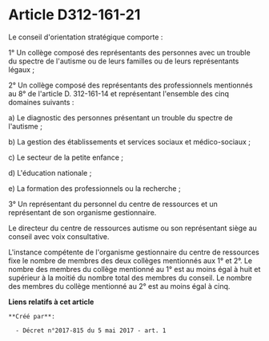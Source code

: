 # Article D312-161-21

Le conseil d'orientation stratégique comporte :

1° Un collège composé des représentants des personnes avec un trouble du spectre de l'autisme ou de leurs familles ou de
leurs représentants légaux ;

2° Un collège composé des représentants des professionnels mentionnés au 8° de l'article D. 312-161-14 et représentant
l'ensemble des cinq domaines suivants :

a) Le diagnostic des personnes présentant un trouble du spectre de l'autisme ;

b) La gestion des établissements et services sociaux et médico-sociaux ;

c) Le secteur de la petite enfance ;

d) L'éducation nationale ;

e) La formation des professionnels ou la recherche ;

3° Un représentant du personnel du centre de ressources et un représentant de son organisme gestionnaire.

Le directeur du centre de ressources autisme ou son représentant siège au conseil avec voix consultative.

L'instance compétente de l'organisme gestionnaire du centre de ressources fixe le nombre de membres des deux collèges
mentionnés aux 1° et 2°. Le nombre des membres du collège mentionné au 1° est au moins égal à huit et supérieur à la moitié
du nombre total des membres du conseil. Le nombre des membres du collège mentionné au 2° est au moins égal à cinq.

**Liens relatifs à cet article**

	**Créé par**:

	  - Décret n°2017-815 du 5 mai 2017 - art. 1
